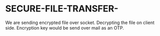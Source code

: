 # SECURE-FILE-TRANSFER-
We are sending encrypted file over socket. Decrypting the file on client side. Encryption key would be send over mail as an OTP.
